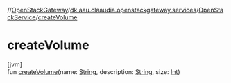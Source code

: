 //[OpenStackGateway](../../../index.md)/[dk.aau.claaudia.openstackgateway.services](../index.md)/[OpenStackService](index.md)/[createVolume](create-volume.md)

# createVolume

[jvm]\
fun [createVolume](create-volume.md)(name: [String](https://kotlinlang.org/api/latest/jvm/stdlib/kotlin/-string/index.html), description: [String](https://kotlinlang.org/api/latest/jvm/stdlib/kotlin/-string/index.html), size: [Int](https://kotlinlang.org/api/latest/jvm/stdlib/kotlin/-int/index.html))
